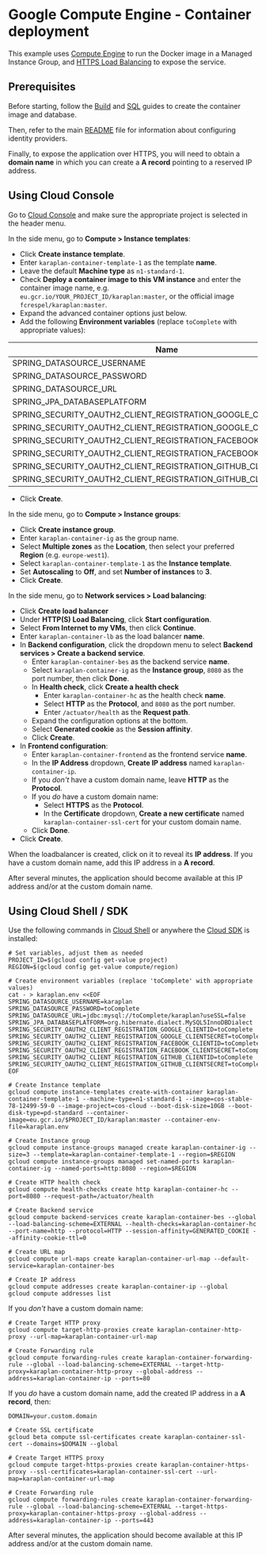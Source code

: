 # Google Compute Engine - Container deployment

This example uses [Compute Engine](https://cloud.google.com/compute/) to run the Docker image in a Managed Instance Group, and [HTTPS Load Balancing](https://cloud.google.com/load-balancing/) to expose the service.

## Prerequisites

Before starting, follow the [Build](../build) and [SQL](../sql) guides to create the container image and database.

Then, refer to the main [README](../../../../README.md) file for information about configuring identity providers.

Finally, to expose the application over HTTPS, you will need to obtain a **domain name** in which you can create a **A record** pointing to a reserved IP address.

## Using Cloud Console

Go to [Cloud Console](https://console.cloud.google.com) and make sure the appropriate project is selected in the header menu.

In the side menu, go to **Compute > Instance templates**:
* Click **Create instance template**.
* Enter `karaplan-container-template-1` as the template **name**.
* Leave the default **Machine type** as `n1-standard-1`.
* Check **Deploy a container image to this VM instance** and enter the container image name, e.g. `eu.gcr.io/YOUR_PROJECT_ID/karaplan:master`, or the official image `fcrespel/karaplan:master`.
* Expand the advanced container options just below.
* Add the following **Environment variables** (replace `toComplete` with appropriate values):

| Name | Value |
| ---- | ----- |
| SPRING_DATASOURCE_USERNAME | karaplan |
| SPRING_DATASOURCE_PASSWORD | toComplete |
| SPRING_DATASOURCE_URL | jdbc:mysql://toComplete/karaplan?useSSL | false |
| SPRING_JPA_DATABASEPLATFORM | org.hibernate.dialect.MySQL5InnoDBDialect |
| SPRING_SECURITY_OAUTH2_CLIENT_REGISTRATION_GOOGLE_CLIENTID | toComplete |
| SPRING_SECURITY_OAUTH2_CLIENT_REGISTRATION_GOOGLE_CLIENTSECRET | toComplete |
| SPRING_SECURITY_OAUTH2_CLIENT_REGISTRATION_FACEBOOK_CLIENTID | toComplete |
| SPRING_SECURITY_OAUTH2_CLIENT_REGISTRATION_FACEBOOK_CLIENTSECRET | toComplete |
| SPRING_SECURITY_OAUTH2_CLIENT_REGISTRATION_GITHUB_CLIENTID | toComplete |
| SPRING_SECURITY_OAUTH2_CLIENT_REGISTRATION_GITHUB_CLIENTSECRET | toComplete |

* Click **Create**.

In the side menu, go to **Compute > Instance groups**:
* Click **Create instance group**.
* Enter `karaplan-container-ig` as the group name.
* Select **Multiple zones** as the **Location**, then select your preferred **Region** (e.g. `europe-west1`).
* Select `karaplan-container-template-1` as the **Instance template**.
* Set **Autoscaling** to **Off**, and set **Number of instances** to **3**.
* Click **Create**.

In the side menu, go to **Network services > Load balancing**:
* Click **Create load balancer**
* Under **HTTP(S) Load Balancing**, click **Start configuration**.
* Select **From Internet to my VMs**, then click **Continue**.
* Enter `karaplan-container-lb` as the load balancer **name**.
* In **Backend configuration**, click the dropdown menu to select **Backend services > Create a backend service**.
  * Enter `karaplan-container-bes` as the backend service **name**.
  * Select `karaplan-container-ig` as the **Instance group**, `8080` as the port number, then click **Done**.
  * In **Health check**, click **Create a health check** 
    * Enter `karaplan-container-hc` as the health check **name**.
    * Select **HTTP** as the **Protocol**, and `8080` as the port number.
    * Enter `/actuator/health` as the **Request path**.
  * Expand the configuration options at the bottom.
  * Select **Generated cookie** as the **Session affinity**.
  * Click **Create**.
* In **Frontend configuration**:
  * Enter `karaplan-container-frontend` as the frontend service **name**.
  * In the **IP Address** dropdown, **Create IP address** named `karaplan-container-ip`.
  * If you *don't* have a custom domain name, leave **HTTP** as the **Protocol**.
  * If you *do* have a custom domain name:
    * Select **HTTPS** as the **Protocol**.
    * In the **Certificate** dropdown, **Create a new certificate** named `karaplan-container-ssl-cert` for your custom domain name.
  * Click **Done**.
* Click **Create**.

When the loadbalancer is created, click on it to reveal its **IP address**.
If you have a custom domain name, add this IP address in a **A record**.

After several minutes, the application should become available at this IP address and/or at the custom domain name.

## Using Cloud Shell / SDK

Use the following commands in [Cloud Shell](https://cloud.google.com/shell/) or anywhere the [Cloud SDK](https://cloud.google.com/sdk/) is installed:

    # Set variables, adjust them as needed
    PROJECT_ID=$(gcloud config get-value project)
    REGION=$(gcloud config get-value compute/region)

    # Create environment variables (replace 'toComplete' with appropriate values)
    cat - > karaplan.env <<EOF
    SPRING_DATASOURCE_USERNAME=karaplan
    SPRING_DATASOURCE_PASSWORD=toComplete
    SPRING_DATASOURCE_URL=jdbc:mysql://toComplete/karaplan?useSSL=false
    SPRING_JPA_DATABASEPLATFORM=org.hibernate.dialect.MySQL5InnoDBDialect
    SPRING_SECURITY_OAUTH2_CLIENT_REGISTRATION_GOOGLE_CLIENTID=toComplete
    SPRING_SECURITY_OAUTH2_CLIENT_REGISTRATION_GOOGLE_CLIENTSECRET=toComplete
    SPRING_SECURITY_OAUTH2_CLIENT_REGISTRATION_FACEBOOK_CLIENTID=toComplete
    SPRING_SECURITY_OAUTH2_CLIENT_REGISTRATION_FACEBOOK_CLIENTSECRET=toComplete
    SPRING_SECURITY_OAUTH2_CLIENT_REGISTRATION_GITHUB_CLIENTID=toComplete
    SPRING_SECURITY_OAUTH2_CLIENT_REGISTRATION_GITHUB_CLIENTSECRET=toComplete
    EOF

    # Create Instance template
    gcloud compute instance-templates create-with-container karaplan-container-template-1 --machine-type=n1-standard-1 --image=cos-stable-78-12499-59-0 --image-project=cos-cloud --boot-disk-size=10GB --boot-disk-type=pd-standard --container-image=eu.gcr.io/$PROJECT_ID/karaplan:master --container-env-file=karaplan.env

    # Create Instance group
    gcloud compute instance-groups managed create karaplan-container-ig --size=3 --template=karaplan-container-template-1 --region=$REGION
    gcloud compute instance-groups managed set-named-ports karaplan-container-ig --named-ports=http:8080 --region=$REGION

    # Create HTTP health check
    gcloud compute health-checks create http karaplan-container-hc --port=8080 --request-path=/actuator/health

    # Create Backend service
    gcloud compute backend-services create karaplan-container-bes --global --load-balancing-scheme=EXTERNAL --health-checks=karaplan-container-hc --port-name=http --protocol=HTTP --session-affinity=GENERATED_COOKIE --affinity-cookie-ttl=0

    # Create URL map
    gcloud compute url-maps create karaplan-container-url-map --default-service=karaplan-container-bes

    # Create IP address
    gcloud compute addresses create karaplan-container-ip --global
    gcloud compute addresses list

If you *don't* have a custom domain name:

    # Create Target HTTP proxy
    gcloud compute target-http-proxies create karaplan-container-http-proxy --url-map=karaplan-container-url-map

    # Create Forwarding rule
    gcloud compute forwarding-rules create karaplan-container-forwarding-rule --global --load-balancing-scheme=EXTERNAL --target-http-proxy=karaplan-container-http-proxy --global-address --address=karaplan-container-ip --ports=80

If you *do* have a custom domain name, add the created IP address in a **A record**, then:

    DOMAIN=your.custom.domain

    # Create SSL certificate
    gcloud beta compute ssl-certificates create karaplan-container-ssl-cert --domains=$DOMAIN --global

    # Create Target HTTPS proxy
    gcloud compute target-https-proxies create karaplan-container-https-proxy --ssl-certificates=karaplan-container-ssl-cert --url-map=karaplan-container-url-map

    # Create Forwarding rule
    gcloud compute forwarding-rules create karaplan-container-forwarding-rule --global --load-balancing-scheme=EXTERNAL --target-https-proxy=karaplan-container-https-proxy --global-address --address=karaplan-container-ip --ports=443

After several minutes, the application should become available at this IP address and/or at the custom domain name.

